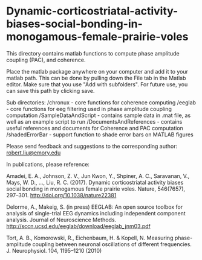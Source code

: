 # Dynamic-corticostriatal-activity-biases-social-bonding-in-monogamous-female-prairie-voles
This directory contains matlab functions to compute phase amplitude coupling (PAC), and coherence. 

Place the matlab package anywhere on your computer and add it to your matlab path. This can be done by pulling down the File tab in the Matlab editor. Make sure that you use "Add with subfolders". For future use, you can save this path by clicking save. 

Sub directories:
/chronux - core functions for coherence computing
/eeglab - core functions for eeg filtering used in phase amplitude coupling computation
/SampleDataAndScript - contains sample data in .mat file, as well as an example script to run
/DocumentsAndReferences - contains useful references and documents for Coherence and PAC computation
/shadedErrorBar - support function to shade error bars on MATLAB figures

Please send feedback and suggestions to the corresponding author: robert.liu@emory.edu

In publications, please reference: 

Amadei, E. A., Johnson, Z. V., Jun Kwon, Y., Shpiner, A. C., Saravanan, V., Mays, W. D., …, Liu, R. C. (2017). Dynamic corticostriatal activity biases social bonding in monogamous female prairie voles. Nature, 546(7657), 297–301. http://doi.org/10.1038/nature22381

Delorme, A., Makeig, S. (in press) EEGLAB: An open source toolbox for analysis of single-trial 
EEG dynamics including independent component analysis. Journal of Neuroscience Methods.
               http://sccn.ucsd.edu/eeglab/download/eeglab_jnm03.pdf

Tort, A. B., Komorowski, R., Eichenbaum, H. & Kopell, N. Measuring phase- amplitude coupling between neuronal oscillations of different frequencies. J. Neurophysiol. 104, 1195–1210 (2010)

